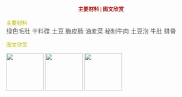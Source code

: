    <center><font color="#a50d0d"><font face="微软雅黑粗体"><strong> 主要材料 | 图文欣赏</strong></font></center><br>
<font color="#bbbb" size=""


<font color="#bbbb" size="">主要材料</FONT><br>
<font color="#565654" size="3">绿色毛肚 干料碟 土豆 脆皮肠 油麦菜 秘制牛肉 土豆泡 牛肚 排骨 </font><br>







<font color="#BBBB" size="">图文欣赏<br>

<img src="/assets/1.png" width=100px height=100px> <img src="/assets/2.jpg" width=100px height=100px> <img src="/assets/3.jpg" width=100px height=100px>
